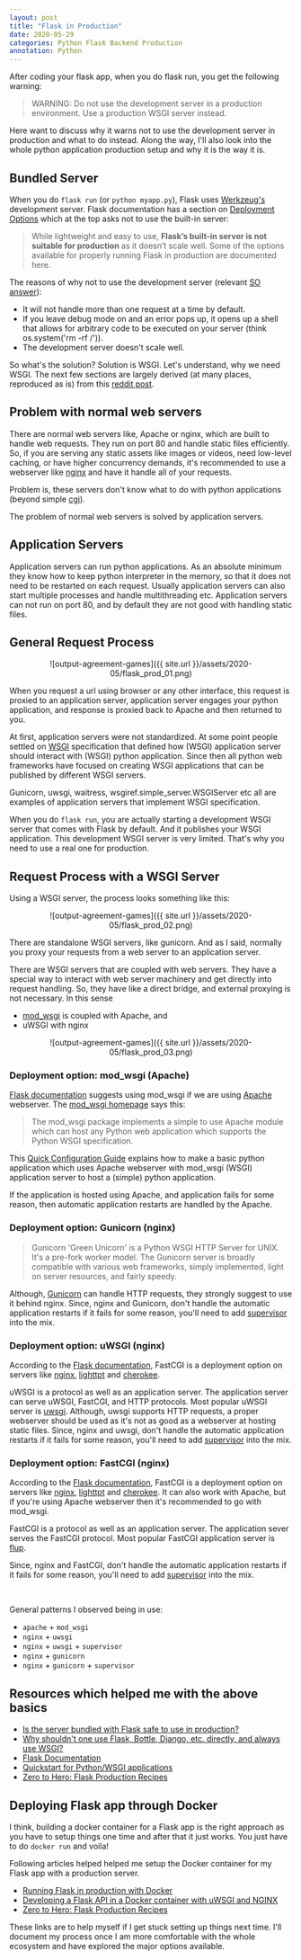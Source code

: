 ```yaml
---
layout: post
title: "Flask in Production"
date: 2020-05-29
categories: Python Flask Backend Production
annotation: Python
---
```



After coding your flask app, when you do flask run, you get the following warning:

> WARNING: Do not use the development server in a production environment.
> Use a production WSGI server instead.

Here want to discuss why it warns not to use the development server in production and what to do instead. Along the way, I'll also look into the whole python application production setup and why it is the way it is.

## Bundled Server

When you do `flask run` (or `python myapp.py`), Flask uses [Werkzeug's](https://palletsprojects.com/p/werkzeug/) development server. Flask documentation has a section on [Deployment Options](https://flask.palletsprojects.com/en/1.1.x/deploying/) which at the top asks not to use the built-in server:

> While lightweight and easy to use, **Flask’s built-in server is not suitable for production** as it doesn’t scale well. Some of the options available for properly running Flask in production are documented here.

The reasons of why not to use the development server (relevant [SO answer](https://stackoverflow.com/a/12269934/2650427)):

- It will not handle more than one request at a time by default.
- If you leave debug mode on and an error pops up, it opens up a shell that allows for arbitrary code to be executed on your server (think os.system('rm -rf /')).
- The development server doesn't scale well.

So what's the solution? Solution is WSGI. Let's understand, why we need WSGI. The next few sections are largely derived (at many places, reproduced as is) from this [reddit post](https://www.reddit.com/r/Python/comments/8bb102/why_shouldnt_one_use_flask_bottle_django_etc/dx5qklz/).

## Problem with normal web servers

There are normal web servers like, Apache or nginx, which are built to handle web requests. They run on port 80 and handle static files efficiently. So, if you are serving any static assets like images or videos, need low-level caching, or have higher concurrency demands, it's recommended to use a webserver like [nginx](http://nginx.org/) and have it handle all of your requests.

Problem is, these servers don't know what to do with python applications (beyond simple [cgi](https://en.wikipedia.org/wiki/Common_Gateway_Interface)).

The problem of normal web servers is solved by application servers.

## Application Servers

Application servers can run python applications. As an absolute minimum they know how to keep python interpreter in the memory, so that it does not need to be restarted on each request. Usually application servers can also start multiple processes and handle multithreading etc. Application servers can not run on port 80, and by default they are not good with handling static files.

## General Request Process

<span style="display:block;text-align:center">
![output-agreement-games]({{ site.url }}/assets/2020-05/flask_prod_01.png)
</span>

When you request a url using browser or any other interface, this request is proxied to an application server, application server engages your python application, and response is proxied back to Apache and then returned to you.

At first, application servers were not standardized. At some point people settled on [WSGI](https://en.wikipedia.org/wiki/Web_Server_Gateway_Interface) specification that defined how (WSGI) application server should interact with (WSGI) python application. Since then all python web frameworks have focused on creating WSGI applications that can be published by different WSGI servers.

Gunicorn, uwsgi, waitress, wsgiref.simple_server.WSGIServer etc all are examples of application servers that implement WSGI specification.

When you do `flask run`, you are actually starting a development WSGI server that comes with Flask by default. And it publishes your WSGI application. This development WSGI server is very limited. That's why you need to use a real one for production.

## Request Process with a WSGI Server

Using a WSGI server, the process looks something like this:

<span style="display:block;text-align:center">
![output-agreement-games]({{ site.url }}/assets/2020-05/flask_prod_02.png)
</span>

There are standalone WSGI servers, like gunicorn. And as I said, normally you proxy your requests from a web server to an application server.

There are WSGI servers that are coupled with web servers. They have a special way to interact with web server machinery and get directly into request handling. So, they have like a direct bridge, and external proxying is not necessary. In this sense

- [mod_wsgi](https://modwsgi.readthedocs.io/en/develop/) is coupled with Apache, and
- uWSGI with nginx


<span style="display:block;text-align:center">
![output-agreement-games]({{ site.url }}/assets/2020-05/flask_prod_03.png)
</span>

### Deployment option: mod_wsgi (Apache)

[Flask documentation](https://flask.palletsprojects.com/en/1.1.x/deploying/mod_wsgi/) suggests using mod_wsgi if we are using [Apache](https://httpd.apache.org/) webserver. The [mod_wsgi homepage](https://modwsgi.readthedocs.io/en/develop/) says this:

> The mod_wsgi package implements a simple to use Apache module which can host any Python web application which supports the Python WSGI specification.

This [Quick Configuration Guide](https://modwsgi.readthedocs.io/en/develop/user-guides/quick-configuration-guide.html) explains how to make a basic python application which uses Apache webserver with mod_wsgi (WSGI) application server to host a (simple) python application.

If the application is hosted using Apache, and application fails for some reason, then automatic application restarts are handled by the Apache.

### Deployment option: Gunicorn (nginx)

> Gunicorn 'Green Unicorn' is a Python WSGI HTTP Server for UNIX. It's a pre-fork worker model. The Gunicorn server is broadly compatible with various web frameworks, simply implemented, light on server resources, and fairly speedy.

Although, [Gunicorn](https://gunicorn.org/) can handle HTTP requests, they strongly suggest to use it behind nginx. Since, nginx and Gunicorn, don't handle the automatic application restarts if it fails for some reason, you'll need to add [supervisor](http://supervisord.org) into the mix.

### Deployment option: uWSGI (nginx)

According to the [Flask documentation](https://flask.palletsprojects.com/en/1.1.x/deploying/uwsgi/), FastCGI is a deployment option on servers like [nginx](https://nginx.org/), [lighttpt](https://www.lighttpd.net/) and [cherokee](http://cherokee-project.com/).

uWSGI is a protocol as well as an application server. The application server can serve uWSGI, FastCGI, and HTTP protocols. Most popular uWSGI server is [uwsgi](https://uwsgi-docs.readthedocs.io/en/latest/). Although, uwsgi supports HTTP requests, a proper webserver should be used as it's not as good as a webserver at hosting static files. Since, nginx and uwsgi, don't handle the automatic application restarts if it fails for some reason, you'll need to add [supervisor](http://supervisord.org) into the mix.

### Deployment option: FastCGI (nginx)

According to the [Flask documentation](https://flask.palletsprojects.com/en/1.1.x/deploying/fastcgi/), FastCGI is a deployment option on servers like [nginx](https://nginx.org/), [lighttpt](https://www.lighttpd.net/) and [cherokee](http://cherokee-project.com/). It can also work with Apache, but if you're using Apache webserver then it's recommended to go with mod_wsgi.

FastCGI is a protocol as well as an application server. The application sever serves the FastCGI protocol. Most popular FastCGI application server is [flup](https://pypi.org/project/flup/).

Since, nginx and FastCGI, don't handle the automatic application restarts if it fails for some reason, you'll need to add [supervisor](http://supervisord.org) into the mix.

<br>

General patterns I observed being in use:

- `apache` + `mod_wsgi`
- `nginx` + `uwsgi`
- `nginx` + `uwsgi` + `supervisor`
- `nginx` + `gunicorn`
- `nginx` + `gunicorn` + `supervisor`

## Resources which helped me with the above basics

- [Is the server bundled with Flask safe to use in production?](https://stackoverflow.com/q/12269537/2650427)
- [Why shouldn't one use Flask, Bottle, Django, etc. directly, and always use WSGI?](https://www.reddit.com/r/Python/comments/8bb102/why_shouldnt_one_use_flask_bottle_django_etc/dx5qklz/)
- [Flask Documentation](https://flask.palletsprojects.com/en/1.1.x/)
- [Quickstart for Python/WSGI applications](https://uwsgi-docs.readthedocs.io/en/latest/WSGIquickstart.html)
- [Zero to Hero: Flask Production Recipes](https://www.toptal.com/flask/flask-production-recipes)

## Deploying Flask app through Docker

I think, building a docker container for a Flask app is the right approach as you have to setup things one time and after that it just works. You just have to do `docker run` and voila!

Following articles helped helped me setup the Docker container for my Flask app with a production server.

- [Running Flask in production with Docker](https://smirnov-am.github.io/running-flask-in-production-with-docker/)
- [Developing a Flask API in a Docker container with uWSGI and NGINX](https://medium.com/@gabimelo/developing-a-flask-api-in-a-docker-container-with-uwsgi-and-nginx-e089e43ed90e)
- [Zero to Hero: Flask Production Recipes](https://www.toptal.com/flask/flask-production-recipes)

These links are to help myself if I get stuck setting up things next time. I'll document my process once I am more comfortable with the whole ecosystem and have explored the major options available.
